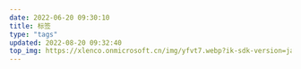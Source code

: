 ```yaml
---
date: 2022-06-20 09:30:10
title: 标签
type: "tags"
updated: 2022-08-20 09:32:40
top_img: https://xlenco.onmicrosoft.cn/img/yfvt7.webp?ik-sdk-version=javascript-1.4.3&updatedAt=1670762726627
---
```

